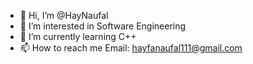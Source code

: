 - 👋 Hi, I’m @HayNaufal
- 👀 I’m interested in Software Engineering
- 🌱 I’m currently learning C++
- 📫 How to reach me Email: hayfanaufal111@gmail.com

<!---
HayNaufal/HayNaufal is a ✨ special ✨ repository because its `README.md` (this file) appears on your GitHub profile.
You can click the Preview link to take a look at your changes.
--->
